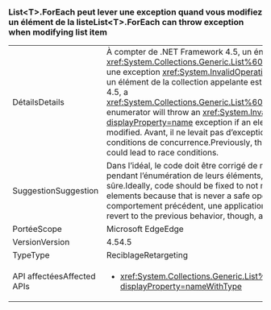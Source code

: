 ### <a name="listlttgtforeach-can-throw-exception-when-modifying-list-item"></a><span data-ttu-id="c631f-101">List&lt;T&gt;.ForEach peut lever une exception quand vous modifiez un élément de la liste</span><span class="sxs-lookup"><span data-stu-id="c631f-101">List&lt;T&gt;.ForEach can throw exception when modifying list item</span></span>

|   |   |
|---|---|
|<span data-ttu-id="c631f-102">Détails</span><span class="sxs-lookup"><span data-stu-id="c631f-102">Details</span></span>|<span data-ttu-id="c631f-103">À compter de .NET Framework 4.5, un énumérateur <xref:System.Collections.Generic.List%601.ForEach(System.Action{%600})> lève une exception <xref:System.InvalidOperationException?displayProperty=name> si un élément de la collection appelante est modifié.</span><span class="sxs-lookup"><span data-stu-id="c631f-103">Beginning in .NET Framework 4.5, a <xref:System.Collections.Generic.List%601.ForEach(System.Action{%600})> enumerator will throw an <xref:System.InvalidOperationException?displayProperty=name> exception if an element in the calling collection is modified.</span></span> <span data-ttu-id="c631f-104">Avant, il ne levait pas d’exception, mais pouvait entraîner des conditions de concurrence.</span><span class="sxs-lookup"><span data-stu-id="c631f-104">Previously, this would not throw an exception but could lead to race conditions.</span></span>|
|<span data-ttu-id="c631f-105">Suggestion</span><span class="sxs-lookup"><span data-stu-id="c631f-105">Suggestion</span></span>|<span data-ttu-id="c631f-106">Dans l’idéal, le code doit être corrigé de manière à ne pas modifier les listes pendant l’énumération de leurs éléments, car cela n’est jamais une opération sûre.</span><span class="sxs-lookup"><span data-stu-id="c631f-106">Ideally, code should be fixed to not modify lists while enumerating their elements because that is never a safe operation.</span></span> <span data-ttu-id="c631f-107">Cependant, pour restaurer le comportement précédent, une application peut cibler .NET Framework 4.0.</span><span class="sxs-lookup"><span data-stu-id="c631f-107">To revert to the previous behavior, though, an app may target .NET Framework 4.0.</span></span>|
|<span data-ttu-id="c631f-108">Portée</span><span class="sxs-lookup"><span data-stu-id="c631f-108">Scope</span></span>|<span data-ttu-id="c631f-109">Microsoft Edge</span><span class="sxs-lookup"><span data-stu-id="c631f-109">Edge</span></span>|
|<span data-ttu-id="c631f-110">Version</span><span class="sxs-lookup"><span data-stu-id="c631f-110">Version</span></span>|<span data-ttu-id="c631f-111">4.5</span><span class="sxs-lookup"><span data-stu-id="c631f-111">4.5</span></span>|
|<span data-ttu-id="c631f-112">Type</span><span class="sxs-lookup"><span data-stu-id="c631f-112">Type</span></span>|<span data-ttu-id="c631f-113">Reciblage</span><span class="sxs-lookup"><span data-stu-id="c631f-113">Retargeting</span></span>|
|<span data-ttu-id="c631f-114">API affectées</span><span class="sxs-lookup"><span data-stu-id="c631f-114">Affected APIs</span></span>|<ul><li><xref:System.Collections.Generic.List%601.ForEach(System.Action{%600})?displayProperty=nameWithType></li></ul>|


